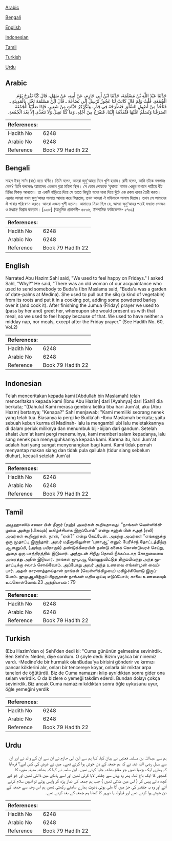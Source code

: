 [Arabic](#arabic)

[Bengali](#bengali)

[English](#english)

[Indonesian](#indonesian)

[Tamil](#tamil)

[Turkish](#turkish)

[Urdu](#urdu)

## Arabic


<div dir="rtl" lang="ar" style={{fontSize:'larger',backgroundColor:'#f8f9fa',padding:20}}>
حَدَّثَنَا عَبْدُ اللَّهِ بْنُ مَسْلَمَةَ، حَدَّثَنَا ابْنُ أَبِي حَازِمٍ، عَنْ أَبِيهِ، عَنْ سَهْلٍ، قَالَ كُنَّا نَفْرَحُ يَوْمَ الْجُمُعَةِ‏.‏ قُلْتُ وَلِمَ قَالَ كَانَتْ لَنَا عَجُوزٌ تُرْسِلُ إِلَى بُضَاعَةَ ـ قَالَ ابْنُ مَسْلَمَةَ نَخْلٍ بِالْمَدِينَةِ ـ فَتَأْخُذُ مِنْ أُصُولِ السِّلْقِ فَتَطْرَحُهُ فِي قِدْرٍ، وَتُكَرْكِرُ حَبَّاتٍ مِنْ شَعِيرٍ، فَإِذَا صَلَّيْنَا الْجُمُعَةَ انْصَرَفْنَا وَنُسَلِّمُ عَلَيْهَا فَتُقَدِّمُهُ إِلَيْنَا، فَنَفْرَحُ مِنْ أَجْلِهِ، وَمَا كُنَّا نَقِيلُ وَلاَ نَتَغَدَّى إِلاَّ بَعْدَ الْجُمُعَةِ‏.‏
</div>
<div style={{backgroundColor:'#f8f9fa',padding:20, marginBottom: 10}}><table> <thead> <tr> <th>References:</th> <th></th> </tr> </thead> <tbody><tr><td>Hadith No</td><td>6248</td></tr><tr><td>Arabic No</td><td>6248</td></tr><tr><td>Reference</td><td>Book 79 Hadith 22</td></tr></tbody></table></div>

## Bengali


<div dir="ltr" lang="bn" style={{fontSize:'larger',backgroundColor:'#f8f9fa',padding:20}}>
সাহল ইবনু সা‘দ (রাঃ) হতে বর্ণিত। তিনি বলেন, আমরা জুমু‘আহর দিনে খুশি হতাম। রাবী বলেন, আমি তাঁকে বললামঃ কেন? তিনি বললেনঃ আমাদের একজন বৃদ্ধা মহিলা ছিল। সে কোন লোককে ‘বুদাআ’ নামক খেজুর বাগানে পাঠিয়ে বীট চিনির শিকড় আনতো। তা একটি হাঁড়িতে দিয়ে সে তাতে কিছুটা যবের দানা দিয়ে ঘুঁটে এক রকম খাবার তৈরী করত। এরপর আমরা যখন জুমু‘আহর সালাত আদায় করে ফিরতাম, তখন আমরা ঐ মহিলাকে সালাম দিতাম। তখন সে আমাদের ঐ খাবার পরিবেশন করত। আমরা এজন্য খুশী হতাম। আমাদের নিয়ম ছিল যে, আমরা জুমু‘আহর পরেই মধ্যাহ্ন ভোজন ও মধ্যাহ্ন বিশ্রাম করতাম। [৯৩৮] (আধুনিক প্রকাশনী- ৫৮০৬, ইসলামিক ফাউন্ডেশন- ৫৭০১)
</div>
<div style={{backgroundColor:'#f8f9fa',padding:20, marginBottom: 10}}><table> <thead> <tr> <th>References:</th> <th></th> </tr> </thead> <tbody><tr><td>Hadith No</td><td>6248</td></tr><tr><td>Arabic No</td><td>6248</td></tr><tr><td>Reference</td><td>Book 79 Hadith 22</td></tr></tbody></table></div>

## English


<div dir="ltr" lang="en" style={{fontSize:'larger',backgroundColor:'#f8f9fa',padding:20}}>
Narrated Abu Hazim:Sahl said, "We used to feel happy on Fridays." I asked Sahl, "Why?" He said, "There was an old woman of our acquaintance who used to send somebody to Buda'a (Ibn Maslama said, "Buda'a was a garden of date-palms at Medina). She used to pull out the silq (a kind of vegetable) from its roots and put it in a cooking pot, adding some powdered barley over it (and cook it). After finishing the Jumua (Friday) prayer we used to (pass by her and) greet her, whereupon she would present us with that meal, so we used to feel happy because of that. We used to have neither a midday nap, nor meals, except after the Friday prayer." (See Hadith No. 60, Vol.2)
</div>
<div style={{backgroundColor:'#f8f9fa',padding:20, marginBottom: 10}}><table> <thead> <tr> <th>References:</th> <th></th> </tr> </thead> <tbody><tr><td>Hadith No</td><td>6248</td></tr><tr><td>Arabic No</td><td>6248</td></tr><tr><td>Reference</td><td>Book 79 Hadith 22</td></tr></tbody></table></div>

## Indonesian


<div dir="ltr" lang="id" style={{fontSize:'larger',backgroundColor:'#f8f9fa',padding:20}}>
Telah menceritakan kepada kami [Abdullah bin Maslamah] telah menceritakan kepada kami [Ibnu Abu Hazim] dari [Ayahnya] dari [Sahl] dia berkata; "(Dahulu) Kami merasa gembira ketika tiba hari Jum'at, aku (Abu Hazm) bertanya; "Kenapa?" Sahl menjawab; "Kami memiliki seorang nenek yang telah tua. Biasanya ia pergi ke Budla'ah -Ibnu Maslamah berkata; yaitu sebuah kebun kurma di Madinah- lalu ia mengambil ubi lalu meletakkannya di dalam periuk miliknya dan menumbuk biji-bijian dari gandum. Setelah shalat Jum'at kami pergi menemuinya, kami memberi salam kepadanya, lalu sang nenek pun menyuguhkannya kepada kami. Karena itu, hari Jum'at adalah hari yang sangat menyenangkan bagi kami. Kami tidak pernah menyantap makan siang dan tidak pula qailulah (tidur siang sebelum dluhur), kecuali setelah Jum'at
</div>
<div style={{backgroundColor:'#f8f9fa',padding:20, marginBottom: 10}}><table> <thead> <tr> <th>References:</th> <th></th> </tr> </thead> <tbody><tr><td>Hadith No</td><td>6248</td></tr><tr><td>Arabic No</td><td>6248</td></tr><tr><td>Reference</td><td>Book 79 Hadith 22</td></tr></tbody></table></div>

## Tamil


<div dir="ltr" lang="ta" style={{fontSize:'larger',backgroundColor:'#f8f9fa',padding:20}}>
அபூஹாஸிம் சலமா பின் தீனார் (ரஹ்) அவர்கள் கூறியதாவது: “நாங்கள் வெள்ளிக்கிழமை அன்று (மிகவும்) மகிழ்ச்சியாக இருப்போம்” என்று சஹ்ல் பின் சஅத் (ரலி) அவர்கள் கூறினார்கள். நான், “ஏன்?” என்று கேட்டேன். அதற்கு அவர்கள் “எங்களுக்கு ஒரு மூதாட்டி இருந்தார். அவர் மதீனாவிலுள்ள ‘புளாஆ’ எனும் பேரீச்சந் தோட்டத்திற்கு ஆளனுப்பி, (அங்கு பயிராகும்) தண்டுக்கீரையின் தண்டு களைக் கொண்டுவரச் செய்து, அதை ஒரு பாத்திரத்தில் இடுவார். அத்துடன் சிறிது தொலி நீக்கப்படாத கோதுமையை அரைத்து அதில் இடுவார். நாங்கள் ஜுமுஆ தொழுதுவிட்டுத் திரும்பிவந்து அந்த மூதாட்டிக்கு சலாம் சொல்வோம். அப்போது அவர் அந்த உணவை எங்கள்முன் வைப்பார். அதன் காரணத்தால்தான் நாங்கள் (வெள்ளிக்கிழமை) மகிழ்ச்சியோடு இருப்போம். ஜுமுஆவிற்குப் பிறகுதான் நாங்கள் மதிய ஓய்வு எடுப்போம்; காலை உணவையும் உட்கொள்வோம்.23 அத்தியாயம் : 79
</div>
<div style={{backgroundColor:'#f8f9fa',padding:20, marginBottom: 10}}><table> <thead> <tr> <th>References:</th> <th></th> </tr> </thead> <tbody><tr><td>Hadith No</td><td>6248</td></tr><tr><td>Arabic No</td><td>6248</td></tr><tr><td>Reference</td><td>Book 79 Hadith 22</td></tr></tbody></table></div>

## Turkish


<div dir="ltr" lang="tr" style={{fontSize:'larger',backgroundColor:'#f8f9fa',padding:20}}>
(Ebu Hazim'den o) Sehl'den dedi ki: "Cuma gününün gelmesine sevinirdik. Ben Sehl'e: Neden, diye sordum. O şöyle dedi: Bizim yaşlıca bir ninemiz vardı. -Medine'de bir hurmalık olanBudaa'ya birisini gönderir ve kırmızı pancar köklerini alır, onları bir tencereye koyar, onlarla bir miktar arpa taneleri de öğütürdü. Biz de Cuma namazını kılıp ayrıldıktan sonra gider ona selam verirdik. O da bizlere o yemeği takdim ederdi. Bundan dolayı çokça sevinirdik. Biz ancak Cuma namazını kıldıktan sonra öğle uykusunu uyur, öğle yemeğini yerdik
</div>
<div style={{backgroundColor:'#f8f9fa',padding:20, marginBottom: 10}}><table> <thead> <tr> <th>References:</th> <th></th> </tr> </thead> <tbody><tr><td>Hadith No</td><td>6248</td></tr><tr><td>Arabic No</td><td>6248</td></tr><tr><td>Reference</td><td>Book 79 Hadith 22</td></tr></tbody></table></div>

## Urdu


<div dir="rtl" lang="ur" style={{fontSize:'larger',backgroundColor:'#f8f9fa',padding:20}}>
ہم سے عبداللہ بن مسلمہ قعنبی نے بیان کیا، کہا ہم سے ابن ابی حازم نے ان سے ان کے والد نے اور ان سے سہل رضی اللہ عنہ نے کہ ہم جمعہ کے دن خوش ہوا کرتے تھے۔ میں نے عرض کی کس لیے؟ فرمایا کہ ہماری ایک بڑھیا تھیں جو مقام بضاعہ جایا کرتی تھیں۔ ابن سلمہ نے کہا کہ بضاعہ مدینہ منورہ کا کھجور کا ایک باغ تھا۔ پھر وہ وہاں سے چقندر لایا کرتی تھیں اور اسے ہانڈی میں ڈالتی تھیں اور جَو کے کچھ دانے پیس کر ( اس میں ملاتی تھیں ) جب ہم جمعہ کی نماز پڑھ کر واپس ہوتے تو انہیں سلام کرنے آتے اور وہ یہ چقندر کی جڑ میں آٹا ملی ہوئی دعوت ہمارے سامنے رکھتی تھیں ہم اس وجہ سے جمعہ کے دن خوش ہوا کرتے تھے اور قیلولہ یا دوپہر کا کھانا ہم جمعہ کے بعد کرتے تھے۔
</div>
<div style={{backgroundColor:'#f8f9fa',padding:20, marginBottom: 10}}><table> <thead> <tr> <th>References:</th> <th></th> </tr> </thead> <tbody><tr><td>Hadith No</td><td>6248</td></tr><tr><td>Arabic No</td><td>6248</td></tr><tr><td>Reference</td><td>Book 79 Hadith 22</td></tr></tbody></table></div>